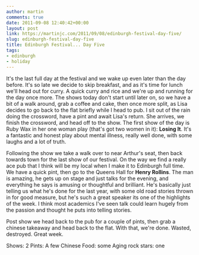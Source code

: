 ```yaml
---
author: martin
comments: true
date: 2011-09-08 12:40:42+00:00
layout: post
link: https://martinjc.com/2011/09/08/edinburgh-festival-day-five/
slug: edinburgh-festival-day-five
title: Edinburgh Festival... Day Five
tags:
- edinburgh
- holiday
---
```


It's the last full day at the festival and we wake up even later than the day before. It's so late we decide to skip breakfast, and as it's time for lunch we'll head out for curry. A quick curry and rice and we're up and running for the day once more. The shows today don't start until later on, so we have a bit of a walk around, grab a coffee and cake, then once more split, as Lisa decides to go back to the flat briefly while I head to pub. I sit out of the rain doing the crossword, have a pint and await Lisa's return. She arrives, we finish the crossword, and head off to the show. The first show of the day is Ruby Wax in her one woman play (that's got two women in it): **Losing It**. It's a fantastic and honest play about mental illness, really well done, with some laughs and a lot of truth.

Following the show we take a walk over to near Arthur's seat, then back towards town for the last show of our festival. On the way we find a really ace pub that I think will be my local when I make it to Edinburgh full time. We have a quick pint, then go to the Queens Hall for **Henry Rollins**. The man is amazing, he gets up on stage and just talks for the evening, and everything he says is amusing or thoughtful and brilliant. He's basically just telling us what he's done for the last year, with some old road stories thrown in for good measure, but he's such a great speaker its one of the highlights of the week. I think most academics I've seen talk could learn hugely from the passion and thought he puts into telling stories.

Post show we head back to the pub for a couple of pints, then grab a chinese takeaway and head back to the flat. With that, we're done. Wasted, destroyed. Great week.

Shows: 2
Pints: A few
Chinese Food: some
Aging rock stars: one
